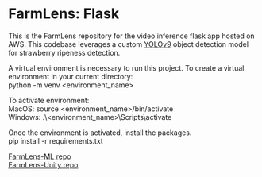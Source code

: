 # FarmLens: Flask
This is the FarmLens repository for the video inference flask app hosted on AWS. This codebase leverages a custom [YOLOv9](https://github.com/WongKinYiu/yolov9) object detection model for strawberry ripeness detection.

A virtual environment is necessary to run this project. To create a virtual environment in your current directory: <br>
python -m venv <environment_name>

To activate environment: <br>
MacOS: source <environment_name>/bin/activate <br>
Windows: .\\<environment_name>\Scripts\activate

Once the environment is activated, install the packages. <br>
pip install -r requirements.txt

[FarmLens-ML repo](https://github.com/juanansaldo/FarmLens-ML) <br>
[FarmLens-Unity repo](https://github.com/novicecodersnail/farmlens)
